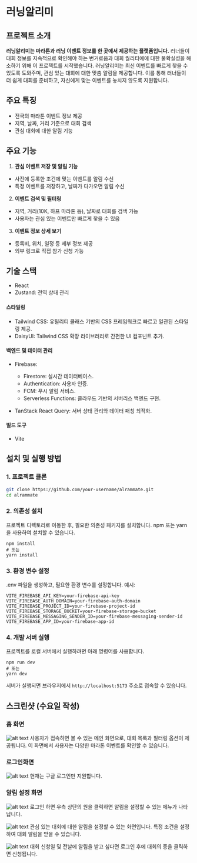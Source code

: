 # 러닝알리미

## 프로젝트 소개
**러닝알리미는 마라톤과 러닝 이벤트 정보를 한 곳에서 제공하는 플랫폼입니다.**
러너들이 대회 정보를 지속적으로 확인해야 하는 번거로움과 대회 퀄리티에에 대한 불확실성을 해소하기 위해 이 프로젝트를 시작했습니다. 러닝알리미는 최신 이벤트를 빠르게 찾을 수 있도록 도와주며, 관심 있는 대회에 대한 맞춤 알림을 제공합니다. 이를 통해 러너들이 더 쉽게 대회를 준비하고, 자신에게 맞는 이벤트를 놓치지 않도록 지원합니다.

## 주요 특징
- 전국의 마라톤 이벤트 정보 제공
- 지역, 날짜, 거리 기준으로 대회 검색
- 관심 대회에 대한 알림 기능

## 주요 기능
1. **관심 이벤트 저장 및 알림 기능**  
- 사전에 등록한 조건에 맞는 이벤트를 알림 수신
- 특정 이벤트를 저장하고, 날짜가 다가오면 알림 수신  

2. **이벤트 검색 및 필터링**  
- 지역, 거리(10K, 하프 마라톤 등), 날짜로 대회를 검색 가능  
- 사용자는 관심 있는 이벤트만 빠르게 찾을 수 있음  

3. **이벤트 정보 상세 보기**  
- 등록비, 위치, 일정 등 세부 정보 제공  
- 외부 링크로 직접 참가 신청 가능

## 기술 스택
- React
- Zustand: 전역 상태 관리
#### 스타일링
- Tailwind CSS: 유틸리티 클래스 기반의 CSS 프레임워크로 빠르고 일관된 스타일링 제공.
- DaisyUI: Tailwind CSS 확장 라이브러리로 간편한 UI 컴포넌트 추가.
#### 백엔드 및 데이터 관리
- Firebase:
  - Firestore: 실시간 데이터베이스.
  - Authentication: 사용자 인증.
  - FCM: 푸시 알림 서비스.
  - Serverless Functions: 클라우드 기반의 서버리스 백엔드 구현.

- TanStack React Query: 서버 상태 관리와 데이터 패칭 최적화.
#### 빌드 도구
- Vite

## 설치 및 실행 방법

### 1. 프로젝트 클론
```bash
git clone https://github.com/your-username/alrammate.git
cd alrammate
```
### 2. 의존성 설치
프로젝트 디렉토리로 이동한 후, 필요한 의존성 패키지를 설치합니다. npm 또는 yarn을 사용하여 설치할 수 있습니다.
```
npm install
# 또는
yarn install
```

### 3. 환경 변수 설정
.env 파일을 생성하고, 필요한 환경 변수를 설정합니다. 예시:

```
VITE_FIREBASE_API_KEY=your-firebase-api-key
VITE_FIREBASE_AUTH_DOMAIN=your-firebase-auth-domain
VITE_FIREBASE_PROJECT_ID=your-firebase-project-id
VITE_FIREBASE_STORAGE_BUCKET=your-firebase-storage-bucket
VITE_FIREBASE_MESSAGING_SENDER_ID=your-firebase-messaging-sender-id
VITE_FIREBASE_APP_ID=your-firebase-app-id
```

### 4. 개발 서버 실행
프로젝트를 로컬 서버에서 실행하려면 아래 명령어를 사용합니다.
```
npm run dev
# 또는
yarn dev
```
서버가 실행되면 브라우저에서 `http://localhost:5173` 주소로 접속할 수 있습니다.


## 스크린샷 (수요일 작성)
### 홈 화면
![alt text](image-5.png)
사용자가 접속하면 볼 수 있는 메인 화면으로, 대회 목록과 필터링 옵션이 제공됩니다. 이 화면에서 사용자는 다양한 마라톤 이벤트를 확인할 수 있습니다.

### 로그인화면
![alt text](image-4.png)
현재는 구글 로그인만 지원합니다.

### 알림 설정 화면
![alt text](image-6.png)
로그인 하면 우측 상단의 원을 클릭하면 알림을 설정할 수 있는 메뉴가 나타납니다.

![alt text](image-1.png)
관심 있는 대회에 대한 알림을 설정할 수 있는 화면입니다. 특정 조건을 설정하여 대회 알림을 받을 수 있습니다.

![alt text](image-8.png)
대회 신청일 및 전날에 알림을 받고 싶다면 로그인 후에 대회의 종을 클릭하면 신청됩니다.